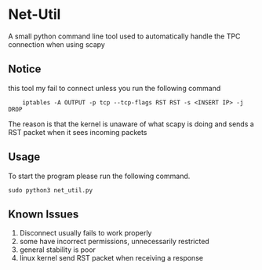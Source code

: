 # Net-Util
A small python command line tool used to automatically handle the TPC connection when using scapy

## Notice
this tool my fail to connect unless you run the following command
```
    iptables -A OUTPUT -p tcp --tcp-flags RST RST -s <INSERT IP> -j DROP
```
The reason is that the kernel is unaware of what scapy is doing and sends a RST packet when it sees incoming packets

## Usage
To start the program please run the following command. 
```angular2html
sudo python3 net_util.py 
```
##
## Known Issues
1) Disconnect usually fails to work properly
2) some have incorrect permissions, unnecessarily restricted 
3) general stability is poor
4) linux kernel send RST packet when receiving a response